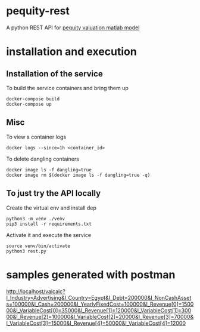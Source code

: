 
# pequity-rest

A python REST API for [pequity valuation matlab model](https://github.com/Pequity-me/PequityIntrinsicValuation)

# installation and execution

## Installation of the service 

To build the service containers and bring them up
```
docker-compose build
docker-compose up
```

## Misc

To view a container logs
```
docker logs --since=1h <container_id>
```

To delete dangling containers
```
docker image ls -f dangling=true
docker image rm $(docker image ls -f dangling=true -q)
```

## To just try the API locally 
Create the virtual env and install dep

```
python3 -m venv ./venv
pip3 install -r requirements.txt
```

Activate it and execute the service

```
source venv/bin/activate
python3 rest.py
```

# samples generated with postman

<http://localhost/valcalc?I_Industry=Advertising&I_Country=Egypt&I_Debt=200000&I_NonCashAssets=100000&I_Cash=200000&I_YearlyFixedCost=100000&I_Revenue[0]=150000&I_VariableCost[0]=35000&I_Revenue[1]=120000&I_VariableCost[1]=30000&I_Revenue[2]=100000&I_VariableCost[2]=20000&I_Revenue[3]=70000&I_VariableCost[3]=15000&I_Revenue[4]=50000&I_VariableCost[4]=12000>
